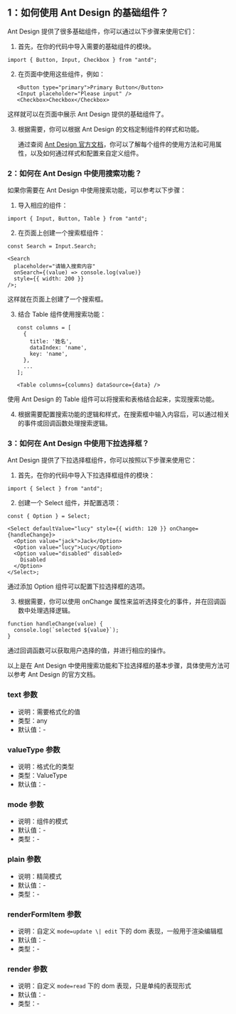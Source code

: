 ## 1：如何使用 Ant Design 的基础组件？

Ant Design 提供了很多基础组件，你可以通过以下步骤来使用它们：

1. 首先，在你的代码中导入需要的基础组件的模块。

```tsx
import { Button, Input, Checkbox } from "antd";
```

2. 在页面中使用这些组件，例如：

```tsx
   <Button type="primary">Primary Button</Button>
   <Input placeholder="Please input" />
   <Checkbox>Checkbox</Checkbox>
```

这样就可以在页面中展示 Ant Design 提供的基础组件了。

3. 根据需要，你可以根据 Ant Design 的文档定制组件的样式和功能。

   通过查阅 [Ant Design 官方文档](https://ant.design/)，你可以了解每个组件的使用方法和可用属性，以及如何通过样式和配置来自定义组件。

### 2：如何在 Ant Design 中使用搜索功能？

如果你需要在 Ant Design 中使用搜索功能，可以参考以下步骤：

1. 导入相应的组件：

```tsx
import { Input, Button, Table } from "antd";
```

2. 在页面上创建一个搜索框组件：

```tsx
const Search = Input.Search;

<Search
  placeholder="请输入搜索内容"
  onSearch={(value) => console.log(value)}
  style={{ width: 200 }}
/>;
```

这样就在页面上创建了一个搜索框。

3. 结合 Table 组件使用搜索功能：

```tsx
   const columns = [
     {
       title: '姓名',
       dataIndex: 'name',
       key: 'name',
     },
     ...
   ];

   <Table columns={columns} dataSource={data} />
```

使用 Ant Design 的 Table 组件可以将搜索和表格结合起来，实现搜索功能。

4. 根据需要配置搜索功能的逻辑和样式，在搜索框中输入内容后，可以通过相关的事件或回调函数处理搜索逻辑。

### 3：如何在 Ant Design 中使用下拉选择框？

Ant Design 提供了下拉选择框组件，你可以按照以下步骤来使用它：

1. 首先，在你的代码中导入下拉选择框组件的模块：

```tsx
import { Select } from "antd";
```

2. 创建一个 Select 组件，并配置选项：

```tsx
const { Option } = Select;

<Select defaultValue="lucy" style={{ width: 120 }} onChange={handleChange}>
  <Option value="jack">Jack</Option>
  <Option value="lucy">Lucy</Option>
  <Option value="disabled" disabled>
    Disabled
  </Option>
</Select>;
```

通过添加 Option 组件可以配置下拉选择框的选项。

3. 根据需要，你可以使用 onChange 属性来监听选择变化的事件，并在回调函数中处理选择逻辑。

```tsx
function handleChange(value) {
  console.log(`selected ${value}`);
}
```

通过回调函数可以获取用户选择的值，并进行相应的操作。

以上是在 Ant Design 中使用搜索功能和下拉选择框的基本步骤，具体使用方法可以参考 Ant Design 的官方文档。

### text 参数

- 说明：需要格式化的值
- 类型：any
- 默认值：-

### valueType 参数

- 说明：格式化的类型
- 类型：ValueType
- 默认值：-

### mode 参数

- 说明：组件的模式
- 默认值：-
- 类型：-

### plain 参数

- 说明：精简模式
- 默认值：-
- 类型：-

### renderFormItem 参数

- 说明：自定义 `mode=update \| edit` 下的 dom 表现，一般用于渲染编辑框
- 默认值：-
- 类型：-

### render 参数

- 说明：自定义 `mode=read` 下的 dom 表现，只是单纯的表现形式
- 默认值：-
- 类型：-
